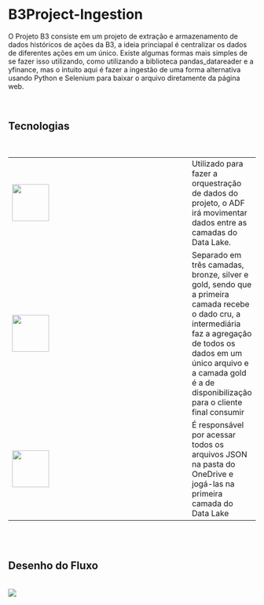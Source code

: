 # B3Project-Ingestion
<html>

<div class="introduction">
<p>
O Projeto B3 consiste em um projeto de extração e armazenamento de dados históricos de ações da B3, a ideia princiapal é centralizar os dados de diferentes ações em um único. Existe algumas formas mais simples de se fazer isso utilizando, como utilizando a biblioteca pandas_datareader e a yfinance, mas o intuito aqui é fazer a ingestão de uma forma alternativa usando Python e Selenium para baixar o arquivo diretamente da página web.
</p>
</div>

<br>
<div class="tech">
<h2>Tecnologias</h2><br>


<table>
<tr>
    <td style="width:500">
        <img src="https://github.com/povoaaires/B3Project/blob/main/assets/ADF.png" style="width=125; height:75px;">
    </td>
    <td style="width:100">Utilizado para fazer a orquestração de dados do projeto, o ADF irá movimentar dados entre as camadas do Data Lake.
    </td>


</tr>

<tr>
<td style="width:200">
        <img src="https://github.com/povoaaires/B3Project/blob/main/assets/ADLS.png"style="width=125; height:75px;">
    </td>
    <td style="width:100">Separado em três camadas, bronze, silver e gold, sendo que a primeira camada recebe o dado cru, a intermediária faz a agregação de todos os dados em um único arquivo e a camada gold é a de disponibilização para o cliente final consumir
    </td>


</tr>

<tr>
<td style="width:200">
        <img src="https://github.com/povoaaires/B3Project/blob/main/assets/logicapp.png"style="width=125; height:75px;">
    </td>
    <td style="width:100">É responsável por acessar todos os arquivos JSON na pasta do OneDrive e jogá-las na primeira camada do Data Lake
    </td>


</tr>

</table>


</div>



<br><br>
<div class="flow">
<h2>Desenho do Fluxo</h2><br>

<img src="https://github.com/povoaaires/B3Project/blob/main/assets/B3Project-Architecture-v1.png">

</div>

</html>